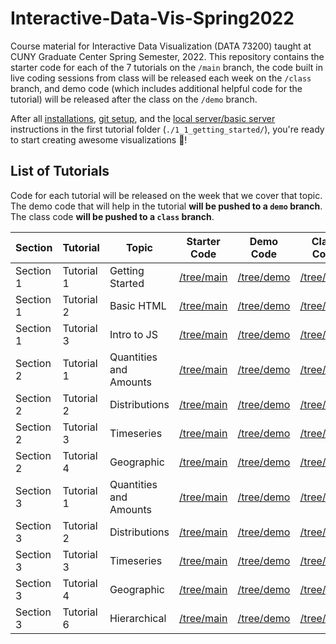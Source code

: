 # Interactive-Data-Vis-Spring2022

Course material for Interactive Data Visualization (DATA 73200) taught at CUNY Graduate Center Spring Semester, 2022. This repository contains the starter code for each of the 7 tutorials on the `/main` branch, the code built in live coding sessions from class will be released each week on the `/class` branch, and demo code (which includes additional helpful code for the tutorial) will be released after the class on the `/demo` branch.

After all [installations](./1_1_getting_started/1_INSTALL.md), [git setup](./1_1_getting_started/GIT_SETUP.md), and the [local server/basic server](./1_1_getting_started/3_BASIC_SERVER.md) instructions in the first tutorial folder (`./1_1_getting_started/`), you're ready to start creating awesome visualizations 🎉!

## List of Tutorials

Code for each tutorial will be released on the week that we cover that topic. The demo code that will help in the tutorial **will be pushed to a `demo` branch**. The class code **will be pushed to a `class` branch**.

| Section | Tutorial | Topic | Starter Code | Demo Code | Class Code |
| ------ | ------ | ----- | ------ | ----- | ----- |
| Section 1 | Tutorial 1 | Getting Started | [/tree/main](https://github.com/racheldaniell/interactivedataviz/tree/main/1_1_getting_started) | [/tree/demo](https://github.com/racheldaniell/interactivedataviz/tree/demo/1_1_getting_started) | [/tree/class](https://github.com/racheldaniell/interactivedataviz/tree/class/1_1_getting_started)
| Section 1 | Tutorial 2 | Basic HTML | [/tree/main](https://github.com/racheldaniell/interactivedataviz/tree/main/1_2_basic_html) | [/tree/demo](https://github.com/racheldaniell/interactivedataviz/tree/demo/1_2_basic_html) | [/tree/class](https://github.com/InteractiveDataVis/Interactive-Data-Vis-Fall2021/tree/class/1_2_basic_html)
| Section 1 | Tutorial 3 | Intro to JS | [/tree/main](https://github.com/racheldaniell/interactivedataviz/tree/main/1_3_intro_to_js) | [/tree/demo](https://github.com/racheldaniell/interactivedataviz/tree/demo/1_3_intro_to_js) | [/tree/class](https://github.com/racheldaniell/interactivedataviz/tree/class/1_3_intro_to_js)
| Section 2 | Tutorial 1 | Quantities and Amounts | [/tree/main](https://github.com/racheldaniell/interactivedataviz/tree/main/2_1_quantities_and_amounts) | [/tree/demo](https://github.com/racheldaniell/interactivedataviz/tree/demo/2_2_quantities_and_amounts) | [/tree/class](https://github.com/racheldaniell/interactivedataviz/tree/class/2_1_quantities_and_amounts) |
| Section 2 | Tutorial 2 | Distributions | [/tree/main](https://github.com/racheldaniell/interactivedataviz/tree/main/2_2_distributions) | [/tree/demo](https://github.com/racheldaniell/interactivedataviz/tree/demo/2_2_distributions) | [/tree/class](https://github.com/racheldaniell/interactivedataviz/tree/class/2_2_distributions) |
| Section 2 | Tutorial 3 | Timeseries | [/tree/main](https://github.com/racheldaniell/interactivedataviz/tree/main/2_3_time_series) | [/tree/demo](https://github.com/racheldaniell/interactivedataviz/tree/demo/2_3_time_series) | [/tree/class](https://github.com/racheldaniell/interactivedataviz/tree/class/2_3_time_series) |
| Section 2 | Tutorial 4 | Geographic | [/tree/main](https://github.com/racheldaniell/interactivedataviz/tree/main/2_4_geographic) | [/tree/demo](https://github.com/racheldaniell/interactivedataviz/tree/demo/2_4_geographic) | [/tree/class](https://github.com/racheldaniell/interactivedataviz/tree/class/2_4_geographic) |
| Section 3 | Tutorial 1 | Quantities and Amounts | [/tree/main](https://github.com/racheldaniell/interactivedataviz/tree/main/3_1_quantities_and_amounts) | [/tree/demo](https://github.com/racheldaniell/interactivedataviz/tree/demo/3_1_quantities_and_amounts) | [/tree/class](https://github.com/racheldaniell/interactivedataviz/tree/class/3_1_quantities_and_amounts) |
| Section 3 | Tutorial 2 | Distributions | [/tree/main](https://github.com/racheldaniell/interactivedataviz/tree/main/3_2_distributions) | [/tree/demo](https://github.com/racheldaniell/interactivedataviz/tree/demo/3_2_distributions) | [/tree/class](https://github.com/racheldaniell/interactivedataviz/tree/class/3_2_distributions) |
| Section 3 | Tutorial 3 | Timeseries | [/tree/main](https://github.com/racheldaniell/interactivedataviz/tree/main/3_3_time_series) | [/tree/demo](https://github.com/racheldaniell/interactivedataviz/tree/demo/3_3_time_series) | [/tree/class](https://github.com/racheldaniell/interactivedataviz/tree/class/3_3_time_series) |
| Section 3 | Tutorial 4 | Geographic | [/tree/main](https://github.com/racheldaniell/interactivedataviz/tree/main/3_4_geographic) | [/tree/demo](https://github.com/racheldaniell/interactivedataviz/tree/demo/3_4_geographic) | [/tree/class](https://github.com/racheldaniell/interactivedataviz/tree/class/3_4_geographic) |
| Section 3 | Tutorial 6 | Hierarchical | [/tree/main](https://github.com/racheldaniell/interactivedataviz/tree/main/3_5_hierarchical) | [/tree/demo](https://github.com/racheldaniell/interactivedataviz/tree/demo/3_5_hierarchical) | [/tree/class](https://github.com/racheldaniell/interactivedataviz/tree/class/3_5_hierarchical) |
